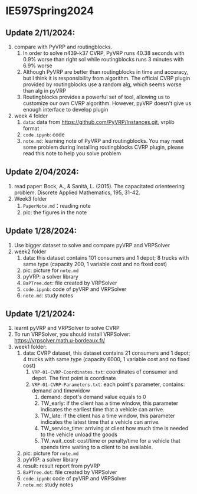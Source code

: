# IE597Spring2024

## Update 2/11/2024:
1. compare with PyVRP and routingblocks.
   1. In order to solve n439-k37 CVRP, PyVRP runs 40.38 seconds with 0.9% worse than right sol while routingblocks runs 3 minutes with 6.9% worse
   2. Although PyVRP are better than routingblocks in time and accuracy, but I think it is responsibility from algorithm. The official CVRP plugin provided by routingblocks use a random alg, which seems worse than alg in pyVRP
   3. Routingblocks provides a powerful set of tool, allowing us to customize our own CVRP algorithm. However, pyVRP doesn't give us enough interface to develop plugin
2. week 4 folder
   1. `data`: data from https://github.com/PyVRP/Instances.git, vrplib format
   2. `code.ipynb`: code
   3. `note.md`: learning note of PyVRP and routingblocks. You may meet some problem during installing routingblocks CVRP plugin, please read this note to help you solve problem

## Update 2/04/2024:
1. read paper: Bock, A., & Sanità, L. (2015). The capacitated orienteering problem. Discrete Applied Mathematics, 195, 31-42.
2. Week3 folder
   1. `PaperNote.md`：reading note
   2. pic: the figures in the note

## Update 1/28/2024:
1. Use bigger dataset to solve and compare pyVRP and VRPSolver
2. week2 folder
   1. data: this dataset contains 101 consumers and 1 depot; 8 trucks with same type (capacity 200, 1 variable cost and no fixed cost)
   2. pic: picture for `note.md`
   3. pyVRP: a solver library
   4. `BaPTree.dot`: file created by VRPSolver
   5. `code.ipynb`: code of pyVRP and VRPSolver
   6. `note.md`: study notes

## Update 1/21/2024:
1. learnt pyVRP and VRPSolver to solve CVRP
2. To run VRPSolver, you should install VRPSolver: https://vrpsolver.math.u-bordeaux.fr/
3. week1 folder:
   1. data: CVRP dataset, this dataset contains 21 consumers and 1 depot; 4 trucks with same type (capacity 6000, 1 variable cost and no fixed cost)
      1.  `VRP-01-CVRP-Coordinates.txt`: coordinates of consumer and depot. The first point is coordinate
      2.  `VRP-01-CVRP-Parameters.txt`: each point's parameter, contains: demand and timewidow
          1.  demand: depot's demand value equals to 0
          2.  TW_early: if the client has a time window, this parameter indicates the earliest time that a vehicle can arrive. 
          3.  TW_late: if the client has a time window, this parameter indicates the latest time that a vehicle can arrive.
          4.  TW_service_time: arriving at client how much time is needed to the vehicle unload the goods	
          5.  TW_wait_cost: cost/time or penalty/time for a vehicle that spends time waiting to a client to be available.
   2. pic: picture for `note.md`
   3. pyVRP: a solver library
   4. result: result report from pyVRP
   5. `BaPTree.dot`: file created by VRPSolver
   6. `code.ipynb`: code of pyVRP and VRPSolver
   7. `note.md`: study notes